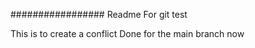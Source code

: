#################
Readme
For git test

<!-- Done for the new branch ChangesInReadMe -->

This is to create a conflict
Done for the main branch now
